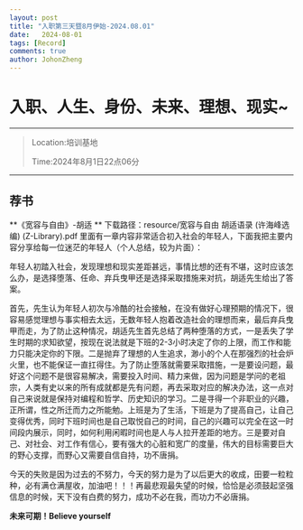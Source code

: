 ```yaml
---
layout: post
title: "入职第三天暨8月伊始-2024.08.01"
date:   2024-08-01
tags: [Record]
comments: true
author: JohonZheng
---
```


# 入职、人生、身份、未来、理想、现实~
---
> Location:培训基地
> 
> Time:2024年8月1日22点06分
---
## 荐书
**《宽容与自由》-胡适 **
下载路径：resource/宽容与自由 胡适语录 (许海峰选编) (Z-Library).pdf
里面有一章内容非常适合初入社会的年轻人，下面我把主要内容分享给每一位迷茫的年轻人（个人总结，较为片面）：

年轻人初踏入社会，发现理想和现实差距甚远，事情比想的还有不堪，这时应该怎么办，是选择堕落、任命、弃兵曳甲还是选择采取措施来对抗，胡适先生给出了答案。

首先，先生认为年轻人初次与冷酷的社会接触，在没有做好心理预期的情况下，很容易感觉理想与事实相去太远，无数年轻人抱着改造社会的理想而来，最后弃兵曳甲而走，为了防止这种情况，胡适先生首先总结了两种堕落的方式，一是丢失了学生时期的求知欲望，按现在说法就是下班的2-3小时决定了你的上限，而工作和能力只能决定你的下限。二是抛弃了理想的人生追求，渺小的个人在那强烈的社会炉火里，也不能保证一直扛得住。为了防止堕落就需要采取措施，一是要设问题，最好这个问题不是很容易解决，需要投入时间、精力来做，因为问题是学问的老祖宗，人类有史以来的所有成就都是先有问题，再去采取对应的解决办法，这一点对自己来说就是保持对编程和哲学、历史知识的学习。二是寻得一个非职业的兴趣，正所谓，性之所迁而力之所能勉。上班是为了生活，下班是为了提高自己，让自己变得优秀，同时下班时间也是自己取悦自己的时间，自己的兴趣可以完全在这一时间段内展示，同时，如何利用闲暇时间也是人与人拉开差距的地方。三是要对自己、对社会、对工作有信心，要有强大的心脏和宽广的度量，伟大的目标需要巨大的野心支撑，而野心又需要自信自持，功不唐捐。

今天的失败是因为过去的不努力，今天的努力是为了以后更大的收成，田要一粒粒种，必有满仓满屋收，加油吧！！！再最悲观最失望的时候，恰恰是必须鼓起坚强信息的时候，天下没有白费的努力，成功不必在我，而功力不必唐捐。

**未来可期！Believe yourself**
